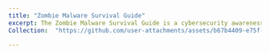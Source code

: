```yaml
---
title: "Zombie Malware Survival Guide"
excerpt: The Zombie Malware Survival Guide is a cybersecurity awareness campaign designed for healthcare staff working in rural and community-based clinics. Utilizing horror-themed visuals and zombie metaphors, the project effectively highlights digital threats such as phishing, outdated software, and weak authentication in a memorable and approachable manner. The poster combines accurate statistics, practical survival tips, and a relatable healthcare worker character to engage frontline staff who may have limited technical training. The goal is to make cybersecurity feel relevant and empowering, especially in environments where a single breach could disrupt patient care. 
Collection:  "https://github.com/user-attachments/assets/b67b4409-e75f-4035-bfdf-bbbcf09e2988" 

---
```






